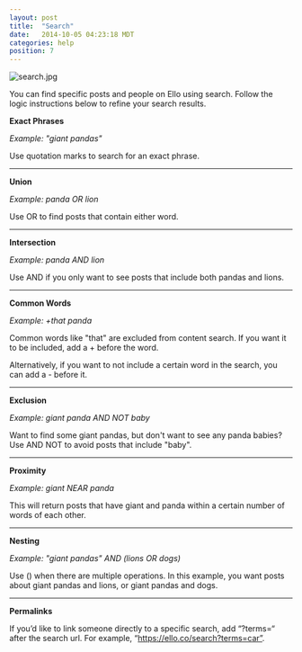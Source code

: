 ```yaml
---
layout: post
title:  "Search"
date:   2014-10-05 04:23:18 MDT
categories: help
position: 7
---
```


![search.jpg](https://d324imu86q1bqn.cloudfront.net/uploads/asset/attachment/2451351/ello-xhdpi-11b18bf3.jpg)

You can find specific posts and people on Ello using search. Follow the logic instructions below to refine your search results.

**Exact Phrases**

_Example: "giant pandas"_

Use quotation marks to search for an exact phrase.



* * *

**Union** 

_Example: panda OR lion_

Use OR to find posts that contain either word.

* * * 

**Intersection**

_Example: panda AND lion_

Use AND if you only want to see posts that include both pandas and lions.

* * * 

**Common Words** 

_Example: +that panda_

Common words like "that" are excluded from content search. If you want it to be included, add a + before the word.

Alternatively, if you want to not include a certain word in the search, you can add a - before it.

* * * 


**Exclusion**

_Example: giant panda AND NOT baby_

Want to find some giant pandas, but don't want to see any panda babies? Use AND NOT to avoid posts that include "baby".

* * * 

**Proximity**

_Example: giant NEAR panda_

This will return posts that have giant and panda within a certain number of words of each other.


* * * 

**Nesting**

_Example: "giant pandas" AND (lions OR dogs)_

Use () when there are multiple operations. In this example, you want posts about giant pandas and lions, or giant pandas and dogs. 

* * * 

**Permalinks**

If you’d like to link someone directly to a specific search, add “?terms=“ after the search url. For example, “https://ello.co/search?terms=car”.
